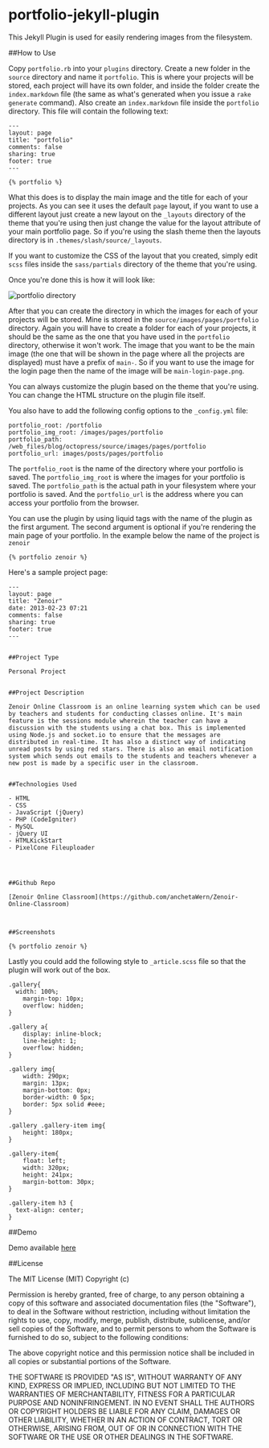 portfolio-jekyll-plugin
=======================

This Jekyll Plugin is used for easily rendering images 
from the filesystem.


##How to Use

Copy `portfolio.rb` into your `plugins` directory. 
Create a new folder in the `source` directory and name it `portfolio`.
This is where your projects will be stored, each project will have its own folder, and inside the folder 
create the `index.markdown` file (the same as what's generated when you issue a `rake generate` command).
Also create an `index.markdown` file inside the `portfolio` directory. This file will contain the following text:

```
---
layout: page
title: "portfolio"
comments: false
sharing: true
footer: true
---

{% portfolio %}
```

What this does is to display the main image and the title for each of your projects. 
As you can see it uses the default `page` layout, if you want to use a different layout just 
create a new layout on the `_layouts` directory of the theme that you're using 
then just change the value for the layout attribute of your main portfolio page. 
So if you're using the slash theme then the layouts directory is in `.themes/slash/source/_layouts`.

If you want to customize the CSS of the layout that you created, simply edit `scss` files inside the `sass/partials` directory
of the theme that you're using.

Once you're done this is how it will look like:

![portfolio directory](https://dl.dropboxusercontent.com/u/126688107/github/portfolio_dir.PNG)

After that you can create the directory in which the images for each of your projects will be stored.
Mine is stored in the `source/images/pages/portfolio` directory. Again you will have to create a folder
for each of your projects, it should be the same as the one that you have used in the `portfolio` directory, otherwise it won't work.
The image that you want to be the main image (the one that will be shown in the page where all the projects are displayed)
must have a prefix of `main-`. So if you want to use the image for the login page then the name of the image will be `main-login-page.png`.



You can always customize the plugin based on the theme that you're using. You can change the HTML structure on the plugin file itself.

You also have to add the following config options to the `_config.yml` file:

```
portfolio_root: /portfolio
portfolio_img_root: /images/pages/portfolio
portfolio_path: /web_files/blog/octopress/source/images/pages/portfolio
portfolio_url: images/posts/pages/portfolio
```

The `portfolio_root` is the name of the directory where your portfolio is saved. 
The `portfolio_img_root` is where the images for your portfolio is saved. 
The `portfolio_path` is the actual path in your filesystem where your portfolio is saved. And the `portfolio_url` is the address where you can access
your portfolio from the browser.

You can use the plugin by using liquid tags with the name of the plugin
as the first argument. The second argument is optional if you're rendering 
the main page of your portfolio. 
In the example below the name of the project is `zenoir`

```
{% portfolio zenoir %}
```

Here's a sample project page:

```
---
layout: page
title: "Zenoir"
date: 2013-02-23 07:21
comments: false
sharing: true
footer: true
---


##Project Type

Personal Project


##Project Description

Zenoir Online Classroom is an online learning system which can be used by teachers and students for conducting classes online. It's main feature is the sessions module wherein the teacher can have a discussion with the students using a chat box. This is implemented using Node.js and socket.io to ensure that the messages are distributed in real-time. It has also a distinct way of indicating unread posts by using red stars. There is also an email notification system which sends out emails to the students and teachers whenever a new post is made by a specific user in the classroom.


##Technologies Used

- HTML
- CSS
- JavaScript (jQuery)
- PHP (CodeIgniter)
- MySQL
- jQuery UI
- HTMLKickStart 
- PixelCone Fileuploader




##Github Repo

[Zenoir Online Classroom](https://github.com/anchetaWern/Zenoir-Online-Classroom)



##Screenshots

{% portfolio zenoir %}
```

Lastly you could add the following style to `_article.scss` file
so that the plugin will work out of the box.

```
.gallery{
  width: 100%;
	margin-top: 10px;
	overflow: hidden;
}

.gallery a{ 
	display: inline-block;
	line-height: 1;
	overflow: hidden;
}

.gallery img{
	width: 290px;
	margin: 13px;
	margin-bottom: 0px;
	border-width: 0 5px;
	border: 5px solid #eee;
}

.gallery .gallery-item img{
	height: 180px;
}

.gallery-item{
	float: left;
	width: 320px;
	height: 241px;
	margin-bottom: 30px;
}

.gallery-item h3 {
  text-align: center;
}
```

##Demo

Demo available [here](http://anchetawern.github.io/projects)


##License

The MIT License (MIT)
Copyright (c) <year> <copyright holders>
 
Permission is hereby granted, free of charge, to any person obtaining a copy of this software and associated documentation files (the "Software"), to deal in the Software without restriction, including without limitation the rights to use, copy, modify, merge, publish, distribute, sublicense, and/or sell copies of the Software, and to permit persons to whom the Software is furnished to do so, subject to the following conditions:
 
The above copyright notice and this permission notice shall be included in all copies or substantial portions of the Software.
 
THE SOFTWARE IS PROVIDED "AS IS", WITHOUT WARRANTY OF ANY KIND, EXPRESS OR IMPLIED, INCLUDING BUT NOT LIMITED TO THE WARRANTIES OF MERCHANTABILITY, FITNESS FOR A PARTICULAR PURPOSE AND NONINFRINGEMENT. IN NO EVENT SHALL THE AUTHORS OR COPYRIGHT HOLDERS BE LIABLE FOR ANY CLAIM, DAMAGES OR OTHER LIABILITY, WHETHER IN AN ACTION OF CONTRACT, TORT OR OTHERWISE, ARISING FROM, OUT OF OR IN CONNECTION WITH THE SOFTWARE OR THE USE OR OTHER DEALINGS IN THE SOFTWARE.
